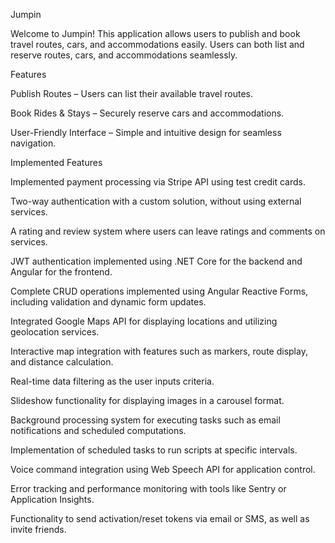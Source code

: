 Jumpin

Welcome to Jumpin! This application allows users to publish and book travel routes, cars, and accommodations easily. Users can both list and reserve routes, cars, and accommodations seamlessly.

Features

Publish Routes – Users can list their available travel routes.

Book Rides & Stays – Securely reserve cars and accommodations.

User-Friendly Interface – Simple and intuitive design for seamless navigation.

Implemented Features

Implemented payment processing via Stripe API using test credit cards.

Two-way authentication with a custom solution, without using external services.

A rating and review system where users can leave ratings and comments on services.

JWT authentication implemented using .NET Core for the backend and Angular for the frontend.

Complete CRUD operations implemented using Angular Reactive Forms, including validation and dynamic form updates.

Integrated Google Maps API for displaying locations and utilizing geolocation services.

Interactive map integration with features such as markers, route display, and distance calculation.

Real-time data filtering as the user inputs criteria.

Slideshow functionality for displaying images in a carousel format.

Background processing system for executing tasks such as email notifications and scheduled computations.

Implementation of scheduled tasks to run scripts at specific intervals.

Voice command integration using Web Speech API for application control.

Error tracking and performance monitoring with tools like Sentry or Application Insights.

Functionality to send activation/reset tokens via email or SMS, as well as invite friends.
